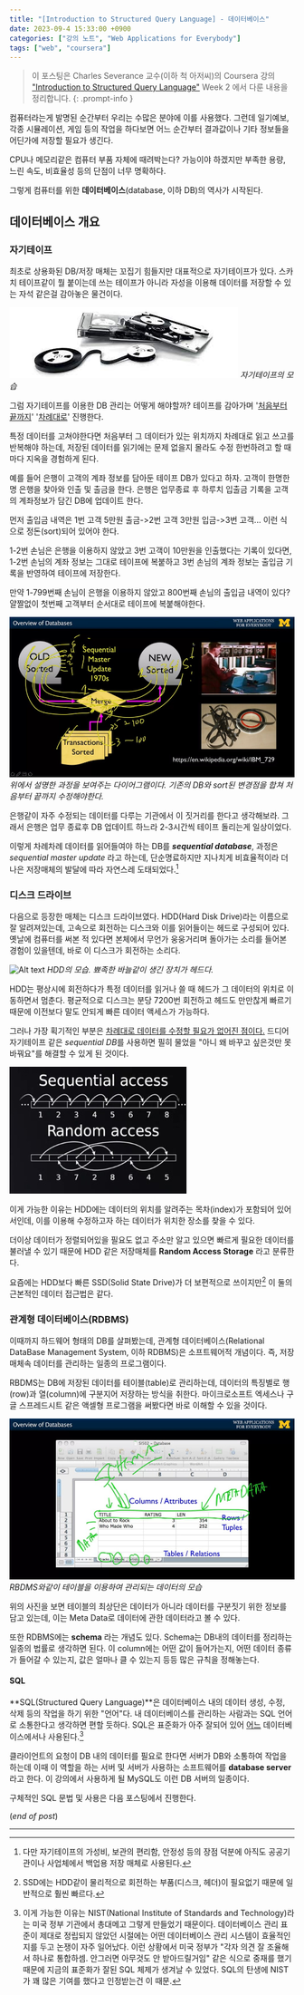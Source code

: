 ```yaml
---
title: "[Introduction to Structured Query Language] - 데이터베이스"
date: 2023-09-4 15:33:00 +0900
categories: ["강의 노트", "Web Applications for Everybody"]
tags: ["web", "coursera"]
---
```


> 이 포스팅은 Charles Severance 교수(이하 척 아저씨)의 Coursera 강의 ["Introduction to Structured Query Language"](https://www.coursera.org/learn/intro-sql) Week 2 에서 다룬 내용을 정리합니다.
{: .prompt-info }

컴퓨터라는게 발명된 순간부터 우리는 수많은 분야에 이를 사용했다. 그런데 일기예보, 각종 시뮬레이션, 게임 등의 작업을 하다보면 어느 순간부터 결과값이나 기타 정보들을 어딘가에 저장할 필요가 생긴다. 


CPU나 메모리같은 컴퓨터 부품 자체에 때려박는다? 가능이야 하겠지만 부족한 용량, 느린 속도, 비효율성 등의 단점이 너무 명확하다.


그렇게 컴퓨터를 위한 **데이터베이스**(database, 이하 DB)의 역사가 시작된다. 


## 데이터베이스 개요

### 자기테이프
최초로 상용화된 DB/저장 매체는 꼬집기 힘들지만 대표적으로 자기테이프가 있다. 스카치 테이프같이 뭘 붙이는데 쓰는 테이프가 아니라 자성을 이용해 데이터를 저장할 수 있는 자석 같은걸 감아놓은 물건이다.

![Alt text](download.jpg)
_자기테이프의 모습_

그럼 자기테이프를 이용한 DB 관리는 어떻게 해야할까? 테이프를 감아가며 '<u>처음부터 끝까지</u>' '<u>차례대로</u>' 진행한다. 

특정 데이터를 고쳐야한다면 처음부터 그 데이터가 있는 위치까지 차례대로 읽고 쓰고를 반복해야 하는데, 저장된 데이터를 읽기에는 문제 없을지 몰라도 수정 한번하려고 할 때마다 지옥을 경험하게 된다. 

예를 들어 은행이 고객의 계좌 정보를 담아둔 테이프 DB가 있다고 하자. 고객이 한명한명 은행을 찾아와 인출 및 출금을 한다. 은행은 업무종료 후 하루치 입출금 기록을 고객의 계좌정보가 담긴 DB에 업데이트 한다.


먼저 출입금 내역은 1번 고객 5만원 출금->2번 고객 3만원 입금->3번 고객... 이런 식으로 정돈(sort)되어 있어야 한다. 

1-2번 손님은 은행을 이용하지 않았고 3번 고객이 10만원을 인출했다는 기록이 있다면, 1-2번 손님의 계좌 정보는 그대로 테이프에 복붙하고 3번 손님의 계좌 정보는 출입금 기록을 반영하여 테이프에 저장한다. 

만약 1-799번째 손님이 은행을 이용하지 않았고 800번째 손님의 출입금 내역이 있다? 얄짤없이 첫번째 고객부터 순서대로 테이프에 복붙해야한다. 


![Alt text](juQyOVwuEee8pAru5GvQag~WcA2c~26727029~210320.jpg)
_위에서 설명한 과정을 보여주는 다이어그램이다. 기존의 DB와 sort된 변경점을 합쳐 처음부터 끝까지 수정해야한다._


은행같이 자주 수정되는 데이터를 다루는 기관에서 이 짓거리를 한다고 생각해보라. 그래서 은행은 업무 종료후 DB 업데이트 하느라 2-3시간씩 테이프 돌리는게 일상이었다. 


이렇게 차례차례 데이터를 읽어들여야 하는 DB를 ***sequential database***, 과정은 *sequential master update* 라고 하는데, 단순명료하지만 지나치게 비효율적이라 더 나은 저장매체의 발달에 따라 자연스레 도태되었다.[^1] 


### 디스크 드라이브
다음으로 등장한 매체는 디스크 드라이브였다. HDD(Hard Disk Drive)라는 이름으로 잘 알려져있는데, 고속으로 회전하는 디스크와 이를 읽어들이는 헤드로 구성되어 있다. 옛날에 컴퓨터를 써본 적 있다면 본체에서 무언가 웅웅거리며 돌아가는 소리를 들어본 경험이 있을텐데, 바로 이 디스크가 회전하는 소리다.


![Alt text](Mechanical-Hard-Drive.jpg)
_HDD의 모습. 뾰족한 바늘같이 생긴 장치가 헤드다._

HDD는 평상시에 회전하다가 특정 데이터를 읽거나 쓸 때 헤드가 그 데이터의 위치로 이동하면서 멈춘다. 평균적으로 디스크는 분당 7200번 회전하고 헤드도 만만찮게 빠르기 때문에 이전보다 말도 안되게 빠른 데이터 액세스가 가능하다. 


그러나 가장 획기적인 부분은 <u>차례대로 데이터를 수정할 필요가 없어진 점이다.</u> 드디어 자기테이프 같은 *sequential DB*를 사용하면 필히 물었을 "아니 왜 바꾸고 싶은것만 못 바꿔요"를 해결할 수 있게 된 것이다.


![Alt text](juQyOVwuEee8pAru5GvQag~WcA2c~26727029~435460.png)

이게 가능한 이유는 HDD에는 데이터의 위치를 알려주는 목차(index)가 포함되어 있어서인데, 이를 이용해 수정하고자 하는 데이터가 위치한 장소를 찾을 수 있다. 


더이상 데이터가 정렬되어있을 필요도 없고 주소만 알고 있으면 빠르게 필요한 데이터를 불러낼 수 있기 때문에 HDD 같은 저장매체를 **Random Access Storage** 라고 분류한다.


요즘에는 HDD보다 빠른 SSD(Solid State Drive)가 더 보편적으로 쓰이지만[^2] 이 둘의 근본적인 데이터 접근법은 같다. 


### 관계형 데이터베이스(RDBMS)

이때까지 하드웨어 형태의 DB를 살펴봤는데, 관계형 데이터베이스(Relational DataBase Management System, 이하 RDBMS)은 소프트웨어적 개념이다. 즉, 저장 매체속 데이터를 관리하는 일종의 프로그램이다.


RBDMS는 DB에 저장된 데이터를 테이블(table)로 관리하는데, 데이터의 특징별로 행(row)과 열(column)에 구분지어 저장하는 방식을 취한다. 마이크로소프트 엑세스나 구글 스프레드시트 같은 액셀형 프로그램을 써봤다면 바로 이해할 수 있을 것이다.


![Alt text](juQyOVwuEee8pAru5GvQag~WcA2c~26727029~815970.png)
_RBDMS와같이 테이블을 이용하여 관리되는 데이터의 모습_


위의 사진을 보면 테이블의 최상단은 데이터가 아니라 데이터를 구분짓기 위한 정보를 담고 있는데, 이는 Meta Data로 데이터에 관한 데이터라고 볼 수 있다. 


또한 RDBMS에는 **schema** 라는 개념도 있다. Schema는 DB내의 데이터를 정리하는 일종의 법률로 생각하면 된다. 이 column에는 어떤 값이 들어가는지, 어떤 데이터 종류가 들어갈 수 있는지, 값은 얼마나 클 수 있는지 등등 많은 규칙을 정해놓는다. 

#### SQL

**SQL(Structured Query Language)**은 데이터베이스 내의 데이터 생성, 수정, 삭제 등의 작업을 하기 위한 "언어"다. 내 데이터베이스를 관리하는 사람과는 SQL 언어로 소통한다고 생각하면 편할 듯하다. SQL은 표준화가 아주 잘되어 있어 <u>어느</u> 데이터베이스에서나 사용된다.[^3]  

클라이언트의 요청이 DB 내의 데이터를 필요로 한다면 서버가 DB와 소통하여 작업을 하는데 이때 이 역할을 하는 서버 및 서버가 사용하는 소프트웨어를 **database server**라고 한다. 이 강의에서 사용하게 될 MySQL도 이런 DB 서버의 일종이다.


구체적인 SQL 문법 및 사용은 다음 포스팅에서 진행한다. 


(*end of post*)

---

[^1]: 다만 자기테이프의 가성비, 보관의 편리함, 안정성 등의 장점 덕분에 아직도 공공기관이나 사업체에서 백업용 저장 매체로 사용된다. 

[^2]: SSD에는 HDD같이 물리적으로 회전하는 부품(디스크, 헤더)이 필요없기 때문에 일반적으로 훨씬 빠르다. 

[^3]: 이게 가능한 이유는 NIST(National Institute of Standards and Technology)라는 미국 정부 기관에서 총대메고 그렇게 만들었기 때문이다. 데이터베이스 관리 표준이 제대로 정립되지 않았던 시절에는 어떤 데이터베이스 관리 시스템이 효율적인지를 두고 논쟁이 자주 일어났다. 이런 상황에서 미국 정부가 "각자 의견 잘 조율해서 하나로 통합하셈. 안그러면 아무것도 안 받아드릴거임" 같은 식으로 중재를 했기 때문에 지금의 표준화가 잘된 SQL 체제가 생겨날 수 있었다. SQL의 탄생에 NIST가 꽤 많은 기여를 했다고 인정받는건 이 때문.

